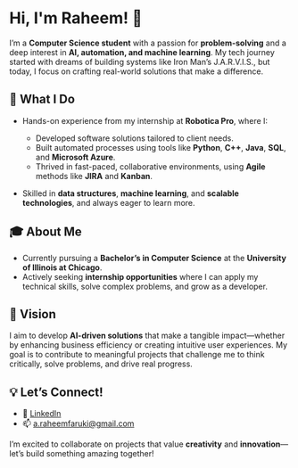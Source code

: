 # Hi, I'm Raheem! 👋  

I’m a **Computer Science student** with a passion for **problem-solving** and a deep interest in **AI, automation, and machine learning**. My tech journey started with dreams of building systems like Iron Man’s J.A.R.V.I.S., but today, I focus on crafting real-world solutions that make a difference.  

## 🚀 What I Do  
- Hands-on experience from my internship at **Robotica Pro**, where I:  
  - Developed software solutions tailored to client needs.  
  - Built automated processes using tools like **Python**, **C++**, **Java**, **SQL**, and **Microsoft Azure**.  
  - Thrived in fast-paced, collaborative environments, using **Agile** methods like **JIRA** and **Kanban**.  

- Skilled in **data structures**, **machine learning**, and **scalable technologies**, and always eager to learn more.  

## 🎓 About Me  
- Currently pursuing a **Bachelor’s in Computer Science** at the **University of Illinois at Chicago**.  
- Actively seeking **internship opportunities** where I can apply my technical skills, solve complex problems, and grow as a developer.  

## 🌟 Vision  
I aim to develop **AI-driven solutions** that make a tangible impact—whether by enhancing business efficiency or creating intuitive user experiences. My goal is to contribute to meaningful projects that challenge me to think critically, solve problems, and drive real progress.  

## 💡 Let’s Connect!  
- 💼 [LinkedIn](https://linkedin.com/in/yourprofile)  
- 📫 a.raheemfaruki@gmail.com  

I’m excited to collaborate on projects that value **creativity** and **innovation**—let’s build something amazing together!
